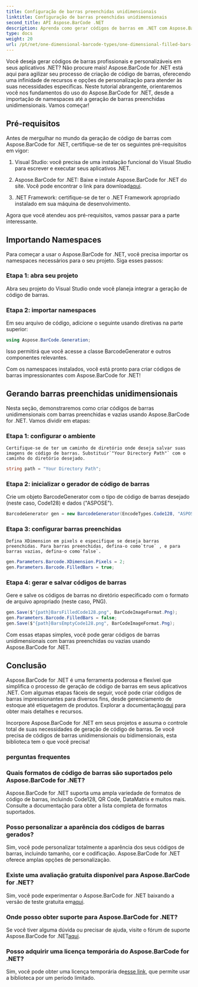 ```yaml
---
title: Configuração de barras preenchidas unidimensionais
linktitle: Configuração de barras preenchidas unidimensionais
second_title: API Aspose.BarCode .NET
description: Aprenda como gerar códigos de barras em .NET com Aspose.BarCode for .NET. Este tutorial abrangente cobre tudo, desde a importação de namespaces até a criação de códigos de barras unidimensionais.
type: docs
weight: 20
url: /pt/net/one-dimensional-barcode-types/one-dimensional-filled-bars-configuration/
---
```


Você deseja gerar códigos de barras profissionais e personalizáveis em seus aplicativos .NET? Não procure mais! Aspose.BarCode for .NET está aqui para agilizar seu processo de criação de código de barras, oferecendo uma infinidade de recursos e opções de personalização para atender às suas necessidades específicas. Neste tutorial abrangente, orientaremos você nos fundamentos do uso do Aspose.BarCode for .NET, desde a importação de namespaces até a geração de barras preenchidas unidimensionais. Vamos começar!

## Pré-requisitos

Antes de mergulhar no mundo da geração de código de barras com Aspose.BarCode for .NET, certifique-se de ter os seguintes pré-requisitos em vigor:

1. Visual Studio: você precisa de uma instalação funcional do Visual Studio para escrever e executar seus aplicativos .NET.

2.  Aspose.BarCode for .NET: Baixe e instale Aspose.BarCode for .NET do site. Você pode encontrar o link para download[aqui](https://releases.aspose.com/barcode/net/).

3. .NET Framework: certifique-se de ter o .NET Framework apropriado instalado em sua máquina de desenvolvimento.

Agora que você atendeu aos pré-requisitos, vamos passar para a parte interessante.

## Importando Namespaces

Para começar a usar o Aspose.BarCode for .NET, você precisa importar os namespaces necessários para o seu projeto. Siga esses passos:

### Etapa 1: abra seu projeto
   Abra seu projeto do Visual Studio onde você planeja integrar a geração de código de barras.

### Etapa 2: importar namespaces
   Em seu arquivo de código, adicione o seguinte usando diretivas na parte superior:

   ```csharp
   using Aspose.BarCode.Generation;
   ```

   Isso permitirá que você acesse a classe BarcodeGenerator e outros componentes relevantes.

Com os namespaces instalados, você está pronto para criar códigos de barras impressionantes com Aspose.BarCode for .NET!

## Gerando barras preenchidas unidimensionais

Nesta seção, demonstraremos como criar códigos de barras unidimensionais com barras preenchidas e vazias usando Aspose.BarCode for .NET. Vamos dividir em etapas:

### Etapa 1: configurar o ambiente
    Certifique-se de ter um caminho de diretório onde deseja salvar suas imagens de código de barras. Substituir`"Your Directory Path"` com o caminho do diretório desejado.

   ```csharp
   string path = "Your Directory Path";
   ```

### Etapa 2: inicializar o gerador de código de barras
   Crie um objeto BarcodeGenerator com o tipo de código de barras desejado (neste caso, Code128) e dados ("ASPOSE").

   ```csharp
   BarcodeGenerator gen = new BarcodeGenerator(EncodeTypes.Code128, "ASPOSE");
   ```

### Etapa 3: configurar barras preenchidas
    Defina XDimension em pixels e especifique se deseja barras preenchidas. Para barras preenchidas, defina-o como`true` , e para barras vazias, defina-o como`false`.

   ```csharp
   gen.Parameters.Barcode.XDimension.Pixels = 2;
   gen.Parameters.Barcode.FilledBars = true;
   ```

### Etapa 4: gerar e salvar códigos de barras
   Gere e salve os códigos de barras no diretório especificado com o formato de arquivo apropriado (neste caso, PNG).

   ```csharp
   gen.Save($"{path}BarsFilledCode128.png", BarCodeImageFormat.Png);
   gen.Parameters.Barcode.FilledBars = false;
   gen.Save($"{path}BarsEmptyCode128.png", BarCodeImageFormat.Png);
   ```

Com essas etapas simples, você pode gerar códigos de barras unidimensionais com barras preenchidas ou vazias usando Aspose.BarCode for .NET.

## Conclusão

Aspose.BarCode for .NET é uma ferramenta poderosa e flexível que simplifica o processo de geração de código de barras em seus aplicativos .NET. Com algumas etapas fáceis de seguir, você pode criar códigos de barras impressionantes para diversos fins, desde gerenciamento de estoque até etiquetagem de produtos. Explorar a documentação[aqui](https://reference.aspose.com/barcode/net/) para obter mais detalhes e recursos.

Incorpore Aspose.BarCode for .NET em seus projetos e assuma o controle total de suas necessidades de geração de código de barras. Se você precisa de códigos de barras unidimensionais ou bidimensionais, esta biblioteca tem o que você precisa!

### perguntas frequentes

### Quais formatos de código de barras são suportados pelo Aspose.BarCode for .NET?
Aspose.BarCode for .NET suporta uma ampla variedade de formatos de código de barras, incluindo Code128, QR Code, DataMatrix e muitos mais. Consulte a documentação para obter a lista completa de formatos suportados.

### Posso personalizar a aparência dos códigos de barras gerados?
Sim, você pode personalizar totalmente a aparência dos seus códigos de barras, incluindo tamanho, cor e codificação. Aspose.BarCode for .NET oferece amplas opções de personalização.

### Existe uma avaliação gratuita disponível para Aspose.BarCode for .NET?
Sim, você pode experimentar o Aspose.BarCode for .NET baixando a versão de teste gratuita em[aqui](https://releases.aspose.com/).

### Onde posso obter suporte para Aspose.BarCode for .NET?
 Se você tiver alguma dúvida ou precisar de ajuda, visite o fórum de suporte Aspose.BarCode for .NET[aqui](https://forum.aspose.com/c/barcode/13).

### Posso adquirir uma licença temporária do Aspose.BarCode for .NET?
 Sim, você pode obter uma licença temporária de[esse link](https://purchase.aspose.com/temporary-license/), que permite usar a biblioteca por um período limitado.